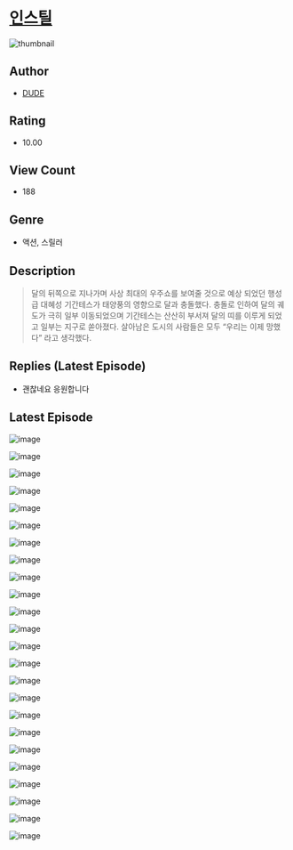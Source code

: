 # [인스틸](https://comic.naver.com/bestChallenge/list?titleId=810348)
![thumbnail](https://image-comic.pstatic.net/user_contents_data/challenge_comic/2023/05/24/358351/upload_3907207136101622628_480x623.jpeg)

## Author
- [DUDE](https://comic.naver.com/artistTitle?id=358351)

## Rating
- 10.00

## View Count
- 188

## Genre
- 액션, 스릴러

## Description
> 달의 뒤쪽으로 지나가며 사상 최대의 우주쇼를 보여줄 것으로 예상 되었던 행성급 대혜성 기간테스가 태양풍의 영향으로 달과 충돌했다. 충돌로 인하여 달의 궤도가 극히 일부 이동되었으며 기간테스는 산산히 부서져 달의 띠를 이루게 되었고 일부는 지구로 쏟아졌다. 살아남은 도시의 사람들은 모두 “우리는 이제 망했다” 라고 생각했다.

## Replies (Latest Episode)
- 괜찮네요 응원합니다

## Latest Episode
![image](https://image-comic.pstatic.net/user_contents_data/challenge_comic/2023/05/23/358351/upload_7291717252290799204.jpeg)

![image](https://image-comic.pstatic.net/user_contents_data/challenge_comic/2023/05/23/358351/upload_3486742915159897698.jpeg)

![image](https://image-comic.pstatic.net/user_contents_data/challenge_comic/2023/05/23/358351/upload_3630853898580222516.jpeg)

![image](https://image-comic.pstatic.net/user_contents_data/challenge_comic/2023/05/23/358351/upload_4121138223654449969.jpeg)

![image](https://image-comic.pstatic.net/user_contents_data/challenge_comic/2023/05/23/358351/upload_3846697922287985206.jpeg)

![image](https://image-comic.pstatic.net/user_contents_data/challenge_comic/2023/05/23/358351/upload_7148118821892809057.jpeg)

![image](https://image-comic.pstatic.net/user_contents_data/challenge_comic/2023/05/23/358351/upload_3617344018770584887.jpeg)

![image](https://image-comic.pstatic.net/user_contents_data/challenge_comic/2023/05/23/358351/upload_3486970707440710246.jpeg)

![image](https://image-comic.pstatic.net/user_contents_data/challenge_comic/2023/05/23/358351/upload_3991370365190814002.jpeg)

![image](https://image-comic.pstatic.net/user_contents_data/challenge_comic/2023/05/23/358351/upload_7234242670803117365.jpeg)

![image](https://image-comic.pstatic.net/user_contents_data/challenge_comic/2023/05/23/358351/upload_7161905589590046265.jpeg)

![image](https://image-comic.pstatic.net/user_contents_data/challenge_comic/2023/05/23/358351/upload_3631644271330145840.jpeg)

![image](https://image-comic.pstatic.net/user_contents_data/challenge_comic/2023/05/23/358351/upload_7149014047665632048.jpeg)

![image](https://image-comic.pstatic.net/user_contents_data/challenge_comic/2023/05/23/358351/upload_3691034357494462263.jpeg)

![image](https://image-comic.pstatic.net/user_contents_data/challenge_comic/2023/05/23/358351/upload_3617011932654035249.jpeg)

![image](https://image-comic.pstatic.net/user_contents_data/challenge_comic/2023/05/23/358351/upload_3630527168224048440.jpeg)

![image](https://image-comic.pstatic.net/user_contents_data/challenge_comic/2023/05/23/358351/upload_7364900750510993716.jpeg)

![image](https://image-comic.pstatic.net/user_contents_data/challenge_comic/2023/05/23/358351/upload_4123101973668061795.jpeg)

![image](https://image-comic.pstatic.net/user_contents_data/challenge_comic/2023/05/23/358351/upload_3631699221044082273.jpeg)

![image](https://image-comic.pstatic.net/user_contents_data/challenge_comic/2023/05/23/358351/upload_7234527263070498864.jpeg)

![image](https://image-comic.pstatic.net/user_contents_data/challenge_comic/2023/05/23/358351/upload_3630571341221083444.jpeg)

![image](https://image-comic.pstatic.net/user_contents_data/challenge_comic/2023/05/23/358351/upload_4121131434149897827.jpeg)

![image](https://image-comic.pstatic.net/user_contents_data/challenge_comic/2023/05/23/358351/upload_3846466840215840101.jpeg)

![image](https://image-comic.pstatic.net/user_contents_data/challenge_comic/2023/05/23/358351/upload_7004285117282739812.jpeg)

